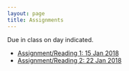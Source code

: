 ```yaml
---
layout: page
title: Assignments
---
```


Due in class on day indicated.


  - [Assignment/Reading 1: 15 Jan 2018](./Assignments/Assignment1/)
  - [Assignment/Reading 2: 22 Jan 2018](./Assignments/Assignment2/)

